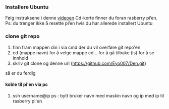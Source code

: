 ### Installere Ubuntu 
Følg instruksene i denne [videoen](https://www.youtube.com/watch?v=ZWBe2E1Sgi0)
Cd-korte finner du foran rasberry pi’en.
Ps: du trenger ikke å resette pi’en hvis du har allerede installert Ubuntu 

### clone git repo

1. finn fram mappen din i via cmd der du vil overføre git repo'en 
2. cd (mappe navn) for å velge mappe cd .. for å gå tilbake (ls) for å se innhold 
3. skriv git clone og denne url (https://github.com/Eyo007/Den.git)

så er du ferdig

#### koble til pi'en via pc 
1. ssh username@ip 
ps : bytt bruker navn med maskin navn og ip med ip til rasberry pi'en
